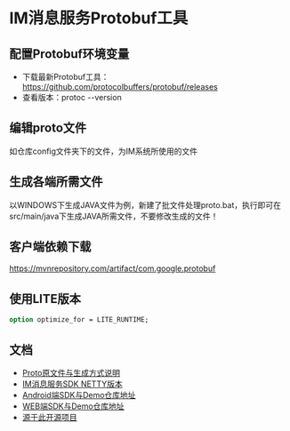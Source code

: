 # IM消息服务Protobuf工具

## 配置Protobuf环境变量
- 下载最新Protobuf工具：https://github.com/protocolbuffers/protobuf/releases
- 查看版本：protoc --version

## 编辑proto文件
如仓库config文件夹下的文件，为IM系统所使用的文件

## 生成各端所需文件
以WINDOWS下生成JAVA文件为例，新建了批文件处理proto.bat，执行即可在src/main/java下生成JAVA所需文件，不要修改生成的文件！

## 客户端依赖下载
https://mvnrepository.com/artifact/com.google.protobuf

## 使用LITE版本
```proto
option optimize_for = LITE_RUNTIME;
```

## 文档
- [Proto原文件与生成方式说明](https://github.com/hslooooooool/im-proto)
- [IM消息服务SDK NETTY版本](https://github.com/hslooooooool/im-netty-server)
- [Android端SDK与Demo仓库地址](https://github.com/hslooooooool/im-android-client)
- [WEB端SDK与Demo仓库地址](https://github.com/hslooooooool/im-web-client)
- [源于此开源项目](https://gitee.com/farsunset/cim)
